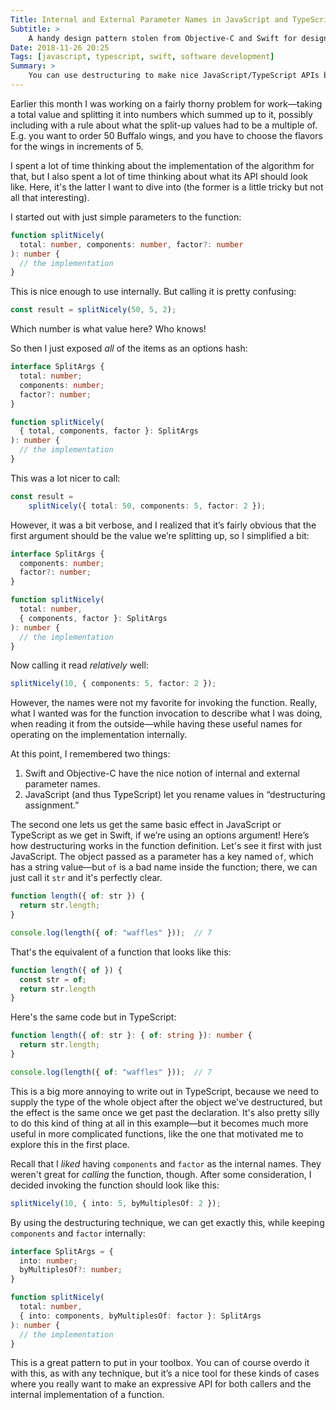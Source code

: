 ```yaml
---
Title: Internal and External Parameter Names in JavaScript and TypeScript
Subtitle: >
    A handy design pattern stolen from Objective-C and Swift for designing nicely usable <abbr>API</abbr>s.
Date: 2018-11-26 20:25
Tags: [javascript, typescript, swift, software development]
Summary: >
    You can use destructuring to make nice JavaScript/TypeScript APIs both for users and implementers of a given function: a handy design pattern stolen from Objective-C and Swift.
---
```


Earlier this month I was working on a fairly thorny problem for work—taking a total value and splitting it into numbers which summed up to it, possibly including with a rule about what the split-up values had to be a multiple of. E.g. you want to order 50 Buffalo wings, and you have to choose the flavors for the wings in increments of 5.

I spent a lot of time thinking about the implementation of the algorithm for that, but I also spent a lot of time thinking about what its <abbr>API</abbr> should look like. Here, it's the latter I want to dive into (the former is a little tricky but not all that interesting).

I started out with just simple parameters to the function:

```ts
function splitNicely(
  total: number, components: number, factor?: number
): number {
  // the implementation
}
```

This is nice enough to use internally. But calling it is pretty confusing:

```ts
const result = splitNicely(50, 5, 2);
```

Which number is what value here? Who knows!

So then I just exposed *all* of the items as an options hash:

```ts
interface SplitArgs {
  total: number;
  components: number;
  factor?: number;
}

function splitNicely(
  { total, components, factor }: SplitArgs
): number {
  // the implementation
}
```

This was a lot nicer to call:

```ts
const result =
	splitNicely({ total: 50, components: 5, factor: 2 });
```

However, it was a bit verbose, and I realized that it’s fairly obvious that the first argument should be the value we’re splitting up, so I simplified a bit:

```ts
interface SplitArgs {
  components: number;
  factor?: number;
}

function splitNicely(
  total: number,
  { components, factor }: SplitArgs
): number {
  // the implementation
}

```

Now calling it read *relatively* well:

```ts
splitNicely(10, { components: 5, factor: 2 });
```

However, the names were not my favorite for invoking the function. Really, what I wanted was for the function invocation to describe what I was doing, when reading it from the outside—while having these useful names for operating on the implementation internally.

At this point, I remembered two things:

1. Swift and Objective-C have the nice notion of internal and external parameter names.
2. JavaScript (and thus TypeScript) let you rename values in “destructuring assignment.”

The second one lets us get the same basic effect in JavaScript or TypeScript as we get in Swift, if we’re using an options argument! Here’s how destructuring works in the function definition. Let's see it first with just JavaScript. The object passed as a parameter has a key named `of`, which has a string value—but `of` is a bad name inside the function; there, we can just call it `str` and it's perfectly clear.

```js
function length({ of: str }) {
  return str.length;
}

console.log(length({ of: "waffles" }));  // 7
```

That's the equivalent of a function that looks like this:

```js
function length({ of }) {
  const str = of;
  return str.length
}
```

Here's the same code but in TypeScript:

```ts
function length({ of: str }: { of: string }): number {
  return str.length;
}

console.log(length({ of: "waffles" }));  // 7
```

This is a big more annoying to write out in TypeScript, because we need to supply the type of the whole object after the object we've destructured, but the effect is the same once we get past the declaration. It's also pretty silly to do this kind of thing at all in this example—but it becomes much more useful in more complicated functions, like the one that motivated me to explore this in the first place.

Recall that I *liked* having `components` and `factor` as the internal names. They weren't great for *calling* the function, though. After some consideration, I decided invoking the function should look like this:

```ts
splitNicely(10, { into: 5, byMultiplesOf: 2 });
```

By using the destructuring technique, we can get exactly this, while keeping `components` and `factor` internally:

```ts
interface SplitArgs = {
  into: number;
  byMultiplesOf?: number;
}

function splitNicely(
  total: number,
  { into: components, byMultiplesOf: factor }: SplitArgs
): number {
  // the implementation
}
```

This is a great pattern to put in your toolbox. You can of course overdo it with this, as with any technique, but it’s a nice tool for these kinds of cases where you really want to make an expressive <abbr>API</abbr> for both callers and the internal implementation of a function.
